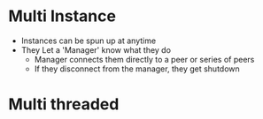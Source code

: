 # Multi Instance
- Instances can be spun up at anytime
- They Let a 'Manager' know what they do
  - Manager connects them directly to a peer or series of peers
  - If they disconnect from the manager, they get shutdown

# Multi threaded
